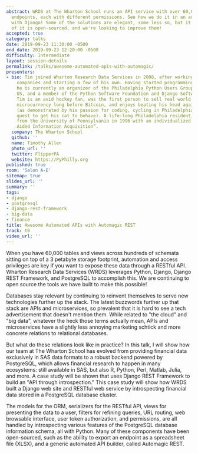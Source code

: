 ```yaml
---
abstract: WRDS at The Wharton School runs an API service with over 60,000 individual
  endpoints, each with different permissions. See how we do it in an automated fashion
  with Django! Some of the solutions are elegant, some less so, but it works. Much
  of it is open-sourced, and we're looking to improve them!
accepted: true
category: talks
date: 2019-09-23 11:30:00 -0500
end_date: 2019-09-23 12:20:00 -0500
difficulty: Intermediate
layout: session-details
permalink: /talks/awesome-automated-apis-with-automagic/
presenters:
- bio: Tim joined Wharton Research Data Services in 2008, after working for local
    companies and starting a few of his own. Having started programming at age six,
    he is currently an organizer of the Philadelphia Python Users Group, DjangoCon
    US, and a member of the Python Software Foundation and Django Software Foundation.
    Tim is an avid hockey fan, was the first person to sell real world items for virtual
    microcurrency long before Bitcoin, and enjoys beating his head against brick walls
    (as demonstrated by his passion for coding, cycling in Philadelphia, and never-ending
    quest to get his cat to behave). A life-long Philadelphia resident, he graduated
    from the University of Pennsylvania in 1996 with an individualized major, “Computer
    Aided Information Acquisition”.
  company: The Wharton School
  github: ''
  name: Timothy Allen
  photo_url: ''
  twitter: FlipperPA
  website: https://PyPhilly.org
published: true
room: 'Salon A-E'
sitemap: true
slides_url: ''
summary: ''
tags:
- django
- postgresql
- django-rest-framework
- big-data
- finance
title: Awesome Automated APIs with Automagic REST
track: t0
video_url: ''
---
```


When you have 60,000 tables and views across hundreds of schemata sitting on top of a 3 petabyte storage footprint, automation and access privileges are key if you want to expose these data through a RESTful API. Wharton Research Data Services (WRDS) leverages Python, Django, Django REST Framework, and PostgreSQL to accomplish this. We are continuing to open source the tools we have built to make this possible!

Databases stay relevant by continuing to reinvent themselves to serve new technologies further up the stack. The latest buzzwords further up that stack are APIs and microservices, so prevalent that it is hard to see a tech advertisement that doesn't mention them. While related to "the cloud" and "big data", whatever the heck those terms actually mean, APIs and microservices have a slightly less annoying marketing schtick and more concrete relations to relational databases.

But what do these relations look like in practice? In this talk, I will show how our team at The Wharton School has evolved from providing financial data exclusively in SAS data formats to a robust backend powered by PostgreSQL, which allows financial research to happen in many ecosystems: still available in SAS, but also R, Python, Perl, Matlab, Julia, and more. A case study will be shown that uses Django REST Framework to build an "API through introspection." This case study will show how WRDS built a Django web site and RESTful web service by introspecting financial data stored in a PostgreSQL database cluster.

The models for the ORM, serializers for the RESTful API, views for presenting the data to a user, filters for refining queries, URL routing, web browsable interface, user token authorization, and permissions, are all handled by introspecting various features of the PostgreSQL database information schema, all with Python. Many of these components have been open-sourced, such as the ability to export an endpoint as a spreadsheet file (XLSX), and a generic automated API builder, called Automagic REST.
